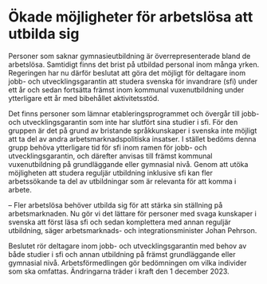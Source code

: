 # Ökade möjligheter för arbetslösa att utbilda sig

Personer som saknar gymnasieutbildning är överrepresenterade bland de arbetslösa. Samtidigt finns det brist på utbildad personal inom många yrken. Regeringen har nu därför beslutat att göra det möjligt för deltagare inom jobb- och utvecklingsgarantin att studera svenska för invandrare (sfi) under ett år och sedan fortsätta främst inom kommunal vuxenutbildning under ytterligare ett år med bibehållet aktivitetsstöd.

Det finns personer som lämnar etableringsprogrammet och övergår till jobb- och utvecklingsgarantin som inte har slutfört sina studier i sfi. För den gruppen är det på grund av bristande språkkunskaper i svenska inte möjligt att ta del av andra arbetsmarknadspolitiska insatser. I stället bedöms denna grupp behöva ytterligare tid för sfi inom ramen för jobb- och utvecklingsgarantin, och därefter anvisas till främst kommunal vuxenutbildning på grundläggande eller gymnasial nivå. Genom att utöka möjligheten att studera reguljär utbildning inklusive sfi kan fler arbetssökande ta del av utbildningar som är relevanta för att komma i arbete.

– Fler arbetslösa behöver utbilda sig för att stärka sin ställning på arbetsmarknaden. Nu gör vi det lättare för personer med svaga kunskaper i svenska att först läsa sfi och sedan komplettera med annan reguljär utbildning, säger arbetsmarknads- och integrationsminister Johan Pehrson.

Beslutet rör deltagare inom jobb- och utvecklingsgarantin med behov av både studier i sfi och annan utbildning på främst grundläggande eller gymnasial nivå. Arbetsförmedlingen gör bedömningen om vilka individer som ska omfattas. Ändringarna träder i kraft den 1 december 2023.
